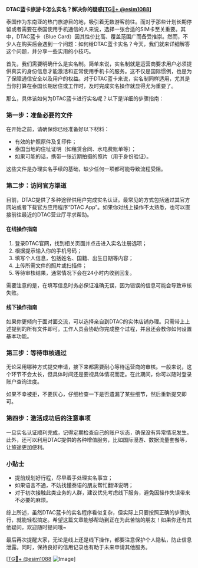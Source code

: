 **DTAC蓝卡旅游卡怎么实名？解决你的疑惑[[TG💪+ @esim1088](https://t.me/s/esim1088)]**

泰国作为东南亚的热门旅游目的地，吸引着无数游客前往。而对于那些计划长期停留或者需要在泰国使用手机通信的人来说，选择一张合适的SIM卡至关重要。其中，DTAC蓝卡（Blue Card）因其性价比高、覆盖范围广而备受推崇。然而，不少人在购买后会遇到一个问题：如何给DTAC蓝卡实名？今天，我们就来详细解答这个问题，并分享一些实用的小技巧。

首先，我们需要明确什么是实名制。简单来说，实名制就是运营商要求用户必须提供真实的身份信息才能激活和正常使用手机卡的服务。这不仅是国际惯例，也是为了保障通信安全以及用户的权益。对于DTAC蓝卡来说，实名制同样适用，尤其是当你打算在泰国长期居住或工作时，及时完成实名操作就显得尤为重要了。

那么，具体该如何为DTAC蓝卡进行实名呢？以下是详细的步骤指南：

### 第一步：准备必要的文件

在开始之前，请确保你已经准备好以下材料：
- 有效的护照原件及复印件；
- 泰国当地的住址证明（如租赁合同、水电费账单等）；
- 如果可能的话，携带一张近期拍摄的照片（用于身份验证）。

这些文件是办理实名手续的基础，缺少任何一项都可能导致流程受阻。

### 第二步：访问官方渠道

目前，DTAC提供了多种途径供用户完成实名认证。最常见的方式包括通过其官方网站或者下载官方应用程序“DTAC App”。如果你对线上操作不太熟悉，也可以直接前往最近的DTAC营业厅寻求帮助。

#### 在线操作指南
1. 登录DTAC官网，找到相关页面并点击进入实名注册选项；
2. 根据提示输入你的手机号码；
3. 填写个人信息，包括姓名、国籍、出生日期等内容；
4. 上传所需文件的照片或扫描件；
5. 等待审核结果，通常情况下会在24小时内收到回复。

需要注意的是，在填写信息时务必保证准确无误，因为错误的信息可能会导致审核失败。

#### 线下操作指南
如果你更倾向于面对面交流，可以选择亲自到DTAC的实体店铺办理。只需带上上述提到的所有文件即可。工作人员会协助你完成整个过程，并且还会教你如何设置基本功能。

### 第三步：等待审核通过

无论采用哪种方式提交申请，接下来都需要耐心等待运营商的审核。一般来说，这个环节不会太长，但具体时间还是要视具体情况而定。在此期间，你可以随时登录账户查询进度。

如果不幸被拒，不要灰心，仔细检查一下是否遗漏了某些细节，然后重新提交即可。

### 第四步：激活成功后的注意事项

一旦实名认证顺利完成，记得定期检查自己的账户状态，确保没有异常情况发生。此外，还可以利用DTAC提供的各种增值服务，比如国际漫游、数据流量套餐等，让旅途更加便利。

### 小贴士

- 提前规划好行程，尽早着手处理实名事宜；
- 如果语言不通，不妨找懂泰语的朋友帮忙翻译说明；
- 对于初次接触此类业务的人群，建议优先考虑线下服务，避免因操作失误带来不必要的麻烦。

综上所述，虽然DTAC蓝卡的实名程序看似复杂，但实际上只要按照正确的步骤执行，就能轻松搞定。希望这篇文章能够帮助到正在为此苦恼的朋友！如果你还有其他疑问，欢迎随时提问哦~

最后再次提醒大家，无论是线上还是线下操作，都要注意保护个人隐私，防止信息泄露。同时，保持良好的信用记录也有助于未来申请其他服务。

[[TG💪+ @esim1088](https://t.me/s/esim1088) ![Image](https://i.postimg.cc/4NQfJmqS/Snipaste-2025-05-13-00-14-12.png)]